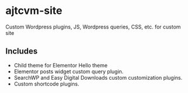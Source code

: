 # ajtcvm-site
Custom Wordpress plugins, JS, Wordpress queries, CSS, etc. for custom site 

## Includes
* Child theme for Elementor Hello theme
* Elementor posts widget custom query plugin.
* SearchWP and Easy Digital Downloads custom customization plugins.
* Custom shortcode plugins.
